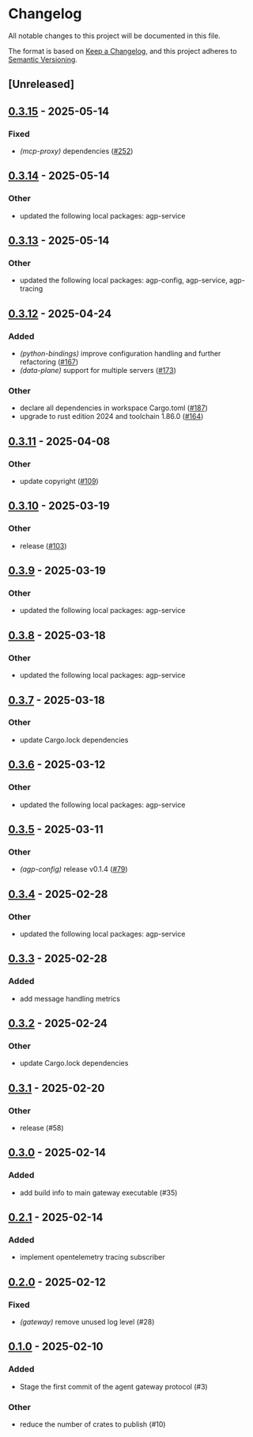 # Changelog

All notable changes to this project will be documented in this file.

The format is based on [Keep a Changelog](https://keepachangelog.com/en/1.0.0/),
and this project adheres to [Semantic Versioning](https://semver.org/spec/v2.0.0.html).

## [Unreleased]

## [0.3.15](https://github.com/agntcy/agp/compare/agp-gw-v0.3.14...agp-gw-v0.3.15) - 2025-05-14

### Fixed

- *(mcp-proxy)* dependencies ([#252](https://github.com/agntcy/agp/pull/252))

## [0.3.14](https://github.com/agntcy/agp/compare/agp-gw-v0.3.13...agp-gw-v0.3.14) - 2025-05-14

### Other

- updated the following local packages: agp-service

## [0.3.13](https://github.com/agntcy/agp/compare/agp-gw-v0.3.12...agp-gw-v0.3.13) - 2025-05-14

### Other

- updated the following local packages: agp-config, agp-service, agp-tracing

## [0.3.12](https://github.com/agntcy/agp/compare/agp-gw-v0.3.11...agp-gw-v0.3.12) - 2025-04-24

### Added

- *(python-bindings)* improve configuration handling and further refactoring ([#167](https://github.com/agntcy/agp/pull/167))
- *(data-plane)* support for multiple servers ([#173](https://github.com/agntcy/agp/pull/173))

### Other

- declare all dependencies in workspace Cargo.toml ([#187](https://github.com/agntcy/agp/pull/187))
- upgrade to rust edition 2024 and toolchain 1.86.0 ([#164](https://github.com/agntcy/agp/pull/164))

## [0.3.11](https://github.com/agntcy/agp/compare/agp-gw-v0.3.10...agp-gw-v0.3.11) - 2025-04-08

### Other

- update copyright ([#109](https://github.com/agntcy/agp/pull/109))

## [0.3.10](https://github.com/agntcy/agp/compare/agp-gw-v0.3.9...agp-gw-v0.3.10) - 2025-03-19

### Other

- release ([#103](https://github.com/agntcy/agp/pull/103))

## [0.3.9](https://github.com/agntcy/agp/compare/agp-gw-v0.3.8...agp-gw-v0.3.9) - 2025-03-19

### Other

- updated the following local packages: agp-service

## [0.3.8](https://github.com/agntcy/agp/compare/agp-gw-v0.3.7...agp-gw-v0.3.8) - 2025-03-18

### Other

- updated the following local packages: agp-service

## [0.3.7](https://github.com/agntcy/agp/compare/agp-gw-v0.3.6...agp-gw-v0.3.7) - 2025-03-18

### Other

- update Cargo.lock dependencies

## [0.3.6](https://github.com/agntcy/agp/compare/agp-gw-v0.3.5...agp-gw-v0.3.6) - 2025-03-12

### Other

- updated the following local packages: agp-service

## [0.3.5](https://github.com/agntcy/agp/compare/agp-gw-v0.3.4...agp-gw-v0.3.5) - 2025-03-11

### Other

- *(agp-config)* release v0.1.4 ([#79](https://github.com/agntcy/agp/pull/79))

## [0.3.4](https://github.com/agntcy/agp/compare/agp-gw-v0.3.3...agp-gw-v0.3.4) - 2025-02-28

### Other

- updated the following local packages: agp-service

## [0.3.3](https://github.com/agntcy/agp/compare/agp-gw-v0.3.2...agp-gw-v0.3.3) - 2025-02-28

### Added

- add message handling metrics

## [0.3.2](https://github.com/agntcy/agp/compare/agp-gw-v0.3.1...agp-gw-v0.3.2) - 2025-02-24

### Other

- update Cargo.lock dependencies

## [0.3.1](https://github.com/agntcy/agp/compare/agp-gw-v0.3.0...agp-gw-v0.3.1) - 2025-02-20

### Other

- release (#58)

## [0.3.0](https://github.com/agntcy/agp/compare/agp-gw-v0.2.1...agp-gw-v0.3.0) - 2025-02-14

### Added

- add build info to main gateway executable (#35)

## [0.2.1](https://github.com/agntcy/agp/compare/agp-gw-v0.2.0...agp-gw-v0.2.1) - 2025-02-14

### Added

- implement opentelemetry tracing subscriber

## [0.2.0](https://github.com/agntcy/agp/compare/agp-gw-v0.1.0...agp-gw-v0.2.0) - 2025-02-12

### Fixed

- *(gateway)* remove unused log level (#28)

## [0.1.0](https://github.com/agntcy/agp/releases/tag/agp-gw-v0.1.0) - 2025-02-10

### Added

- Stage the first commit of the agent gateway protocol (#3)

### Other

- reduce the number of crates to publish (#10)
